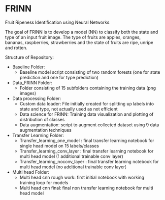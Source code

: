 # FRINN

Fruit Ripeness Identification using Neural Networks

The goal of FRINN is to develop a model (NN) to classify both the state and type of an input fruit image. The type of fruits are apples, oranges, bananas, raspberries, strawberries and the state of fruits are ripe, unripe and rotten.

Structure of Repository:

- Baseline Folder: 
  - Baseline model script consisting of two random forests (one for state prediction and one for type prediction) 
- Data_FRINN Folder: 
  - Folder consisting of 15 subfolders containing the training data (png images)
- Data processing Folder:
  - Custom data loader: File initially created for splitting up labels into state and type, not actually used as not efficient
  - Data science for FRINN: Training data visualization and plotting of distribution of classes
  - Data augmentation: script to augment collected dataset using 9 data augmentation techniques
- Transfer Learning Folder:
  - Transfer_learning_one_model : final transfer learning notebook for single head model on 15 labels/classes
  - Transfer_learning_conv_layer : final transfer learning notebook for multi head model (1 additional trainable conv layer)
  - Transfer_learning_noconv_layer : final transfer learning notebook for multi head model (no additional trainable conv layer)
- Multi head Folder:
  - Multi head cnn rough work: first initial notebook with working training loop for models
  - Multi head cnn final: final non transfer learning notebook for multi head model
          

